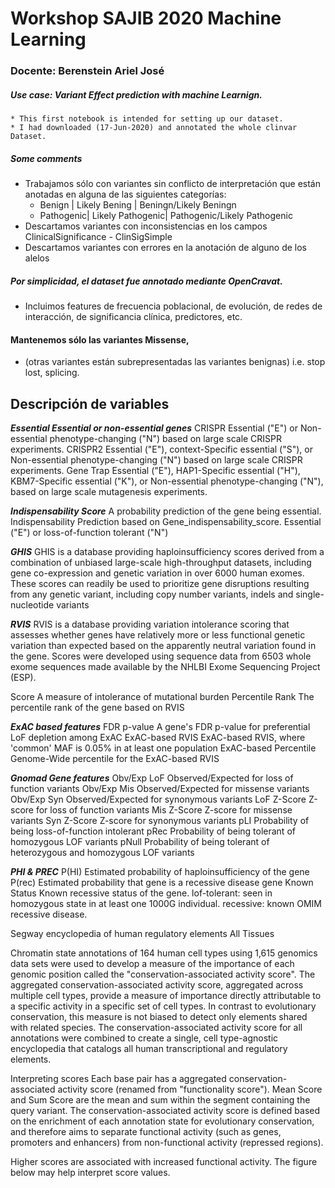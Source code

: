 # Workshop SAJIB 2020 Machine Learning
### Docente: Berenstein Ariel José

####
##### Use case: Variant Effect prediction with machine Learnign.
    * This first notebook is intended for setting up our dataset.
    * I had downloaded (17-Jun-2020) and annotated the whole clinvar Dataset. 
 
##### Some comments
* Trabajamos sólo con variantes sin conflicto de interpretación que están anotadas en alguna de las siguientes categorías: 
    * Benign | Likely Bening | Beningn/Likely Beningn
    * Pathogenic| Likely Pathogenic| Pathogenic/Likely Pathogenic
* Descartamos variantes con inconsistencias en los campos ClinicalSignificance - ClinSigSimple 
* Descartamos variantes con errores en la anotación de alguno de los alelos


##### Por simplicidad, el dataset fue annotado mediante OpenCravat. 
* Incluimos features de frecuencia poblacional, de evolución, de redes de interacción, de significancia clínica, predictores, etc. 


#### Mantenemos sólo las variantes Missense, 
* (otras variantes están subrepresentadas las variantes benignas) i.e. stop lost, splicing. 

## Descripción de variables

***Essential Essential or non-essential genes***
CRISPR Essential ("E") or Non-essential phenotype-changing ("N") based on large scale CRISPR experiments.
CRISPR2 Essential ("E"), context-Specific essential ("S"), or Non-essential phenotype-changing ("N") based on large scale CRISPR experiments.
Gene Trap Essential ("E"), HAP1-Specific essential ("H"), KBM7-Specific essential ("K"), or Non-essential phenotype-changing ("N"), based on large scale mutagenesis experiments.


***Indispensability Score*** A probability prediction of the gene being essential.
Indispensability Prediction based on Gene_indispensability_score.
Essential ("E") or loss-of-function tolerant ("N")


***GHIS***
GHIS is a database providing haploinsufficiency scores derived from a combination of unbiased large-scale high-throughput datasets, including gene co-expression and genetic variation in over 6000 human exomes. These scores can readily be used to prioritize gene disruptions resulting from any genetic variant, including copy number variants, indels and single-nucleotide variants

***RVIS***
RVIS is a database providing variation intolerance scoring that assesses whether genes have relatively more or less functional genetic variation than expected based on the apparently neutral variation found in the gene. Scores were developed using sequence data from 6503 whole exome sequences made available by the NHLBI Exome Sequencing Project (ESP).

Score A measure of intolerance of mutational burden
Percentile Rank The percentile rank of the gene based on RVIS

***ExAC based features***
FDR p-value A gene's FDR p-value for preferential LoF depletion among ExAC
ExAC-based RVIS ExAC-based RVIS, where 'common' MAF is 0.05% in at least one population
ExAC-based Percentile Genome-Wide percentile for the ExAC-based RVIS

***Gnomad Gene features***
Obv/Exp LoF Observed/Expected for loss of function variants
Obv/Exp Mis Observed/Expected for missense variants
Obv/Exp Syn Observed/Expected for synonymous variants
LoF Z-Score Z-score for loss of function variants
Mis Z-Score Z-score for missense variants
Syn Z-Score Z-score for synonymous variants
pLI Probability of being loss-of-function intolerant
pRec Probability of being tolerant of homozygous LOF variants
pNull Probability of being tolerant of heterozygous and homozygous LOF variants

***PHI & PREC***
P(HI) Estimated probability of haploinsufficiency of the gene
P(rec) Estimated probability that gene is a recessive disease gene
Known Status Known recessive status of the gene. lof-tolerant: seen in homozygous state in at least one 1000G individual. recessive: known OMIM recessive disease.

Segway encyclopedia of human regulatory elements
All Tissues

Chromatin state annotations of 164 human cell types using 1,615 genomics data sets were used to develop a measure of the importance of each genomic position called the "conservation-associated activity score". The aggregated conservation-associated activity score, aggregated across multiple cell types, provide a measure of importance directly attributable to a specific activity in a specific set of cell types. In contrast to evolutionary conservation, this measure is not biased to detect only elements shared with related species. The conservation-associated activity score for all annotations were combined to create a single, cell type-agnostic encyclopedia that catalogs all human transcriptional and regulatory elements.

Interpreting scores
Each base pair has a aggregated conservation-associated activity score (renamed from "functionality score"). Mean Score and Sum Score are the mean and sum within the segment containing the query variant. The conservation-associated activity score is defined based on the enrichment of each annotation state for evolutionary conservation, and therefore aims to separate functional activity (such as genes, promoters and enhancers) from non-functional activity (repressed regions).

Higher scores are associated with increased functional activity. The figure below may help interpret score values.


